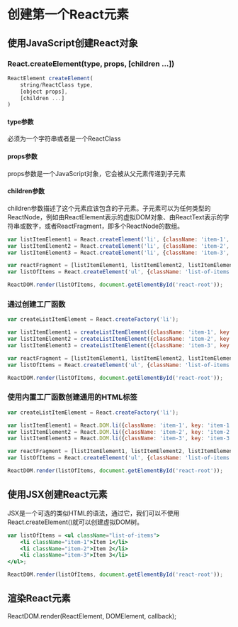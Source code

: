 # 创建第一个React元素


## 使用JavaScript创建React对象

### React.createElement(type, props, [children ...])
```js
ReactElement createElement(
    string/ReactClass type,
    [object props],
    [children ...]
)
```

#### type参数
必须为一个字符串或者是一个ReactClass

#### props参数
props参数是一个JavaScript对象，它会被从父元素传递到子元素

#### children参数
children参数描述了这个元素应该包含的子元素。子元素可以为任何类型的ReactNode，例如由ReactElement表示的虚拟DOM对象、由ReactText表示的字符串或数字，或者ReactFragment，即多个ReactNode的数组。

```js
var listItemElement1 = React.createElement('li', {className: 'item-1', key: 'item-1'}, 'Item-1')
var listItemElement2 = React.createElement('li', {className: 'item-2', key: 'item-2'}, 'Item-2')
var listItemElement3 = React.createElement('li', {className: 'item-3', key: 'item-3'}, 'Item-3')

var reactFragment = [listItemElement1, listItemElement2, listItemElement3];
var listOfItems = React.createElement('ul', {className: 'list-of-items'}, reactFragment);

ReactDOM.render(listOfItems, document.getElementById('react-root'));
```

### 通过创建工厂函数

```js
var createListItemElement = React.createFactory('li');

var listItemElement1 = createListItemElement({className: 'item-1', key: 'item-1'}, 'Item-1')
var listItemElement2 = createListItemElement({className: 'item-2', key: 'item-2'}, 'Item-2')
var listItemElement3 = createListItemElement({className: 'item-3', key: 'item-3'}, 'Item-3')

var reactFragment = [listItemElement1, listItemElement2, listItemElement3];
var listOfItems = React.createElement('ul', {className: 'list-of-items'}, reactFragment);

ReactDOM.render(listOfItems, document.getElementById('react-root'));
```

### 使用内置工厂函数创建通用的HTML标签

```js
var createListItemElement = React.createFactory('li');

var listItemElement1 = React.DOM.li({className: 'item-1', key: 'item-1'}, 'Item-1')
var listItemElement2 = React.DOM.li({className: 'item-2', key: 'item-2'}, 'Item-2')
var listItemElement3 = React.DOM.li({className: 'item-3', key: 'item-3'}, 'Item-3')

var reactFragment = [listItemElement1, listItemElement2, listItemElement3];
var listOfItems = React.createElement('ul', {className: 'list-of-items'}, reactFragment);

ReactDOM.render(listOfItems, document.getElementById('react-root'));
```

## 使用JSX创建React元素

JSX是一个可选的类似HTML的语法，通过它，我们可以不使用React.createElement()就可以创建虚拟DOM树。

```jsx
var listOfItems = <ul className="list-of-items">
    <li className="item-1">Item 1</li>
    <li className="item-2">Item 2</li>
    <li className="item-3">Item 3</li>
</ul>;

ReactDOM.render(listOfItems, document.getElementById('react-root'));
```


## 渲染React元素

ReactDOM.render(ReactElement, DOMElement, callback);
